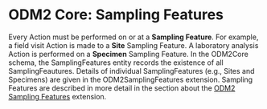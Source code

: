 ODM2 Core: Sampling Features
============================

Every Action must be performed on or at a **Sampling Feature**. For example, a field visit Action is made to a **Site** Sampling Feature. A laboratory analysis Action is performed on a **Specimen** Sampling Feature. In the ODM2Core schema, the SamplingFeatures entity records the existence of all SamplingFeautures. Details of individual SamplingFeatures (e.g., Sites and Specimens) are given in the ODM2SamplingFeatures extension.  Sampling Features are described in more detail in the section about the [ODM2 Sampling Features](ext_samplingfeatures.md) extension.
